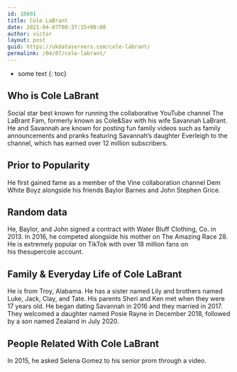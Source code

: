 ```yaml
---
id: 10601
title: Cole LaBrant
date: 2021-04-07T08:37:15+00:00
author: victor
layout: post
guid: https://ukdataservers.com/cole-labrant/
permalink: /04/07/cole-labrant/
---
```


* some text
{: toc}


## Who is Cole LaBrant



Social star best known for running the collaborative YouTube channel The LaBrant Fam, formerly known as Cole&Sav with his wife Savannah LaBrant. He and Savannah are known for posting fun family videos such as family announcements and pranks featuring Savannah&#8217;s daughter Everleigh to the channel, which has earned over 12 million subscribers. 

                
                
                
## Prior to Popularity



He first gained fame as a member of the Vine collaboration channel Dem White Boyz alongside his friends Baylor Barnes and John Stephen Grice. 

                
                
                
## Random data



He, Baylor, and John signed a contract with Water Bluff Clothing, Co. in 2013. In 2016, he competed alongside his mother on The Amazing Race 28. He is extremely popular on TikTok with over 18 million fans on his thesupercole account. 

                
                
                
## Family & Everyday Life of Cole LaBrant



He is from Troy, Alabama. He has a sister named Lily and brothers named Luke, Jack, Clay, and Tate. His parents Sheri and Ken met when they were 17 years old. He began dating Savannah in 2016 and they married in 2017. They welcomed a daughter named Posie Rayne in December 2018, followed by a son named Zealand in July 2020. 

                
                
                
## People Related With Cole LaBrant



In 2015, he asked Selena Gomez to his senior prom through a video. 

                
              
            
          
          
          